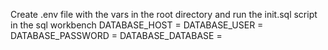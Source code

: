 Create .env file with the vars in the root directory and run the init.sql script in the sql workbench
DATABASE_HOST = 
DATABASE_USER = 
DATABASE_PASSWORD =
DATABASE_DATABASE =
